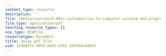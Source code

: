 ```yaml
---
content_type: resource
description: ''
file: /media/courses/6-00sc-introduction-to-computer-science-and-programming-spring-2011/11de6d71d0fd4d3eef63344f66c6db53_ZFc_utdoexI.pdf
file_type: application/pdf
learning_resource_types: []
ocw_type: OCWFile
resourcetype: Document
title: 3play pdf file
uid: 11de6d71-d0fd-4d3e-ef63-344f66c6db53
---
```

